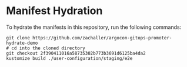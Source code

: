 # Manifest Hydration

To hydrate the manifests in this repository, run the following commands:

```shell
git clone https://github.com/zachaller/argocon-gitops-promoter-hydrate-demo
# cd into the cloned directory
git checkout 2f390411016a58735302b773b3691d6125ba4da2
kustomize build ./user-configuration/staging/e2e
```
